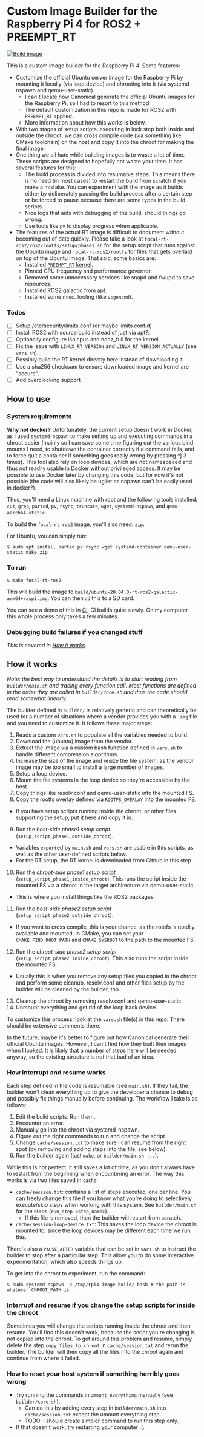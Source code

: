 Custom Image Builder for the Raspberry Pi 4 for ROS2 + PREEMPT_RT
=================================================================

[![Build image](https://github.com/ros-realtime/ros-realtime-rpi4-image/actions/workflows/build.yml/badge.svg)](https://github.com/ros-realtime/ros-realtime-rpi4-image/actions/workflows/build.yml)

This is a custom image builder for the Raspberry Pi 4. Some features:

- Customize the official Ubuntu server image for the Raspberry Pi by mounting
  it locally (via loop device) and chrooting into it (via systemd-nspawn and
  qemu-user-static).
  - I can't locate how Canonical generate the official Ubuntu images for the
    Raspberry Pi, so I had to resort to this method.
  - The default customization in this repo is made for ROS2 with `PREEMPT_RT`
    applied.
  - More information about how this works is below.
- With two stages of setup scripts, executing in lock step both inside and
  outside the chroot, we can cross compile code (via something like CMake
  toolchain) on the host and copy it into the chroot for making the final
  image.
- One thing we all hate while building images is to waste a lot of time. These
  scripts are designed to hopefully not waste your time. It has several
  features for this:
  - The build process is divided into resumable steps. This means there is no
    need (in most cases) to restart the build from scratch if you make a
    mistake. You can experiment with the image as it builds either by
    deliberately pausing the build process after a certain step or be forced to
    pause because there are some typos in the build scripts.
  - Nice logs that aids with debugging of the build, should things go wrong.
  - Use tools like `pv` to display progress when applicable.
- The features of the actual RT image is difficult to document without becoming
  out of date quickly. Please take a look at `focal-rt-ros2/ros2/rootfs/setup/phase1.sh`
  for the setup script that runs against the Ubuntu image and `focal-rt-ros2/rootfs`
  for files that gets overlaid on top of the Ubuntu image. That said, some basics are:
  - Installed [`PREEMPT_RT` kernel](https://github.com/ros-realtime/rt-kernel-docker-builder).
  - Pinned CPU frequency and performance governor.
  - Removed some unnecessary services like snapd and fwupd to save resources.
  - Installed ROS2 galactic from apt.
  - Installed some misc. tooling (like `vcgencmd`).

### Todos

- [ ] Setup /etc/security/limits.conf (or maybe limits.conf.d)
- [ ] Install ROS2 with source build instead of just via apt?.
- [ ] Optionally configure isolcpus and nohz_full for the kernel.
- [ ] Fix the issue with `LINUX_RT_VERSION` and `LINUX_RT_VERSION_ACTUALLY` (see `vars.sh`).
- [ ] Possibly build the RT kernel directly here instead of downloading it.
- [ ] Use a sha256 checksum to ensure downloaded image and kernel are "secure".
- [ ] Add overclocking support

How to use
----------

### System requirements

**Why not docker?** Unfortunately, the current setup doesn't work in Docker, as 
I used `systemd-nspawn` to make setting up and executing commands in a chroot easier
(mainly so I can save some time figuring out the various bind mounts I need, to
shutdown the container correctly if a command fails, and to force quit a
container if something goes really wrong by pressing ^] 3 times).  This tool
also rely on loop devices, which are not namespaced and thus not readily usable
in Docker without privileged access. It may be possible to use Docker later by
changing this code, but for now it's not possible (the code will also likely be
uglier as nspawn can't be easily used in docker?).

Thus, you'll need a Linux machine with root and the following tools installed:
`cut`, `grep`, `parted`, `pv`, `rsync`, `truncate`, `wget`, `systemd-nspawn`,
and `qemu-aarch64-static`.

To build the `focal-rt-ros2` image, you'll also need: `zip`.

For Ubuntu, you can simply run:

```
$ sudo apt install parted pv rsync wget systemd-container qemu-user-static make zip
```

### To run

```
$ make focal-rt-ros2
```

This will build the image to `build/ubuntu-20.04.3-rt-ros2-galactic-arm64+raspi.img`. 
You can then `dd` this to a SD card.

You can see a demo of this in [CI](https://github.com/shuhaowu/ros-realtime-rpi4-image/actions). CI builds quite slowly. On my computer this whole process only takes a few minutes.

### Debugging build failures if you changed stuff

_This is covered in [How it works](#how-it-works)._

How it works
------------

_Note: the best way to understand the details is to start reading from
`builder/main.sh` and tracing every function call. Most functions are defined
in the order they are called in `builder/core.sh` and thus the code should read
somewhat linearly._

The builder defined in `builder/` is relatively generic and can theoretically
be used for a number of situations where a vendor provides you with a `.img`
file and you need to customize it. It follows these major steps:

1. Reads a custom `vars.sh` to populate all the variables needed to build.
2. Download the (ubuntu) image from the vendor.
3. Extract the image via a custom bash function defined in `vars.sh` to handle
   different compression algorithms.
4. Increase the size of the image and resize the file system, as the vendor
   image may be too small to install a large number of images.
5. Setup a loop device.
6. Mount the file systems in the loop device so they're accessible by the host.
7. Copy things like resolv.conf and qemu-user-static into the mounted FS.
8. Copy the rootfs overlay defined via `ROOTFS_OVERLAY` into the mounted FS.
  - If you have setup scripts running inside the chroot, or other files
    supporting the setup, put it here and copy it in.
9. Run the _host-side phase1 setup script_ (`setup_script_phase1_outside_chroot`).
  - Variables `export`ed by `main.sh` and `vars.sh` are usable in this scripts,
    as well as the other user-defined scripts below.
  - For the RT setup, the RT kernel is downloaded from Github in this step.
10. Run the _chroot-side phase1 setup script_ (`setup_script_phase1_inside_chroot`).
    This runs the script inside the mounted FS via a chroot in the target
    architecture via qemu-user-static.
  - This is where you install things like the ROS2 packages.
11. Run the _host-side phase2 setup script_ (`setup_script_phase2_outside_chroot`).
  - If you want to cross compile, this is your chance, as the rootfs is readily
    available and mounted. In CMake, you can set your `CMAKE_FIND_ROOT_PATH` and
    `CMAKE_SYSROOT` to the path to the mounted FS.
12. Run the _chroot-side phase2 setup script_ (`setup_script_phase2_inside_chroot`).
    This also runs the script inside the mounted FS.
  - Usually this is when you remove any setup files you copied in the chroot
    and perform some cleanup. resolv.conf and other files setup by the builder
    will be cleaned by the builder, tho
13. Cleanup the chroot by removing resolv.conf and qemu-user-static.
14. Unmount everything and get rid of the loop back device.

To customize this process, look at the `vars.sh` file(s) in this repo. There
should be extensive comments there.

In the future, maybe it's better to figure out how Canonical generate their
official Ubuntu images. However, I can't find how they built their images when
I looked. It is likely that a number of steps here will be needed anyway, so
the existing structure is not that bad of an idea.

### How interrupt and resume works

Each step defined in the code is resumable (see `main.sh`). If they fail, the
builder won't clean everything up to give the developer a chance to debug and
possibly fix things manually before continuing. The workflow I take is as
follows:

1. Edit the build scripts. Run them.
2. Encounter an error.
3. Manually go into the chroot via systemd-nspawn.
4. Figure out the right commands to run and change the script.
5. Change `cache/session.txt` to make sure I can resume from the right spot (by removing and adding steps into the file, see below).
6. Run the builder again (just `make`, or `builder/main.sh ...`).

While this is not perfect, it still saves a lot of time, as you don't always
have to restart from the beginning when encountering an error. The way this
works is via two files saved in `cache`:

- `cache/session.txt`: contains a list of steps executed, one per line. You can
  freely change this file if you know what you're doing to selectively
  execute/skip steps when working with this system. See `builder/main.sh` for
  the steps (`run_step <step_name>`).
  - If this file is removed, then the builder will restart from scratch.
- `cache/session-loop-device.txt`: This saves the loop device the chroot is
  mounted to, since the loop devices may be different each time we run this.

There's also a `PAUSE_AFTER` variable that can be set in `vars.sh` to instruct
the builder to stop after a particular step. This allow you to do some
interactive experimentation, which also speeds things up.

To get into the chroot to experiment, run the command:

```
$ sudo systemd-nspawn -D /tmp/rpi4-image-build/ bash # the path is whatever CHROOT_PATH is
```

### Interrupt and resume if you change the setup scripts for inside the chroot

Sometimes you will change the scripts running inside the chroot and then resume.
You'll find this doesn't work, because the script you're changing is not copied
into the chroot. To get around this problem and resume, simply delete the
step `copy_files_to_chroot` in `cache/session.txt` and rerun the builder.  The
builder will then copy all the files into the chroot again and continue from
where it failed.

### How to reset your host system if something horribly goes wrong

- Try running the commands in `umount_everything` manually (see
  `builder/core.sh`).
  - Can do this by adding every step in `builder/main.sh` into
  `cache/session.txt` except the umount everything step.
  - TODO: I should create simpler command to run this step only.
- If that doesn't work, try restarting your computer :(.


